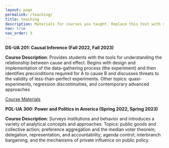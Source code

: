 ```yaml
---
layout: page
permalink: /teaching/
title: teaching
description: Materials for courses you taught. Replace this text with your description.
nav: true
nav_order: 3
---
```


**DS-UA 201: Causal Inference (Fall 2022, Fall 2023)**

**Course Description**: Provides students with the tools for understanding the relationship between cause and effect. Begins with design and implementation of the data-gathering process (the experiment) and then identifies preconditions required for A to cause B and discusses threats to the validity of less-than-perfect experiments. Other topics: quasi-experiments, regression discontinuities, and contemporary advanced approaches

[Course Materials](https://www.dropbox.com/sh/ks68rw02tr0gbp5/AAAJCc3zb0EfDirMapNa-Sr4a?dl=0)


**POL-UA 300: Power and Politics in America (Spring 2022, Spring 2023)**

**Course Description**: Surveys institutions and behavior and introduces a variety of analytical concepts and approaches. Topics: public goods and collective action; preference aggregation and the median voter theorem; delegation, representation, and accountability; agenda control; interbranch bargaining; and the mechanisms of private influence on public policy. 
